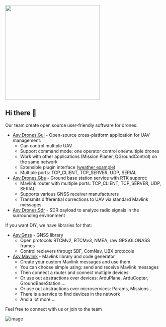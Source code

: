 <img src="https://github.com/asv-soft/asv-drones-gui-afis/assets/151620493/932425b6-547e-4d35-bf90-6430265c8e97" width="300px"> 

## Hi there 👋

Our team create open source user-friendly software for drones:
 - [Asv.Drones.Gui](https://github.com/asv-soft/asv-drones) - Open-source cross-platform application for UAV management:
   - Can control multiple UAV
   - Support command mode: one operator control one\multiple drones
   - Work with other applications (Mission Planer, QGroundControl) on the same network
   - Extensible plugin interface ([weather example](https://github.com/asv-soft/asv-drones-gui-weather))
   - Multiple ports: TCP_CLIENT, TCP_SERVER, UDP, SERIAL
 - [Asv.Drones.Gbs](https://github.com/asv-soft/asv-drones-gbs) - Ground base station service with RTK supprot:
   - Mavlink router with multiple ports: TCP_CLIENT, TCP_SERVER, UDP, SERIAL
   - Supports various GNSS receiver manufacturers
   - Transmits differential corrections to UAV via standard Mavlink messages
 - [Asv.Drones.Sdr](https://github.com/asv-soft/asv-drones-sdr) - SDR payload to analyze radio signals in the surrounding environment

If you want DIY, we have libraries for that: 
 - [Asv.Gnss](https://github.com/asv-soft/asv-gnss) - GNSS library
   - Open protocols RTCMv2, RTCMv3, NMEA, raw GPS\GLONASS frames
   - Control recievers througt SBF, ComNav, UBX protocols
 - [Asv.Mavlink](https://github.com/asv-soft/asv-mavlink) - Mavlink library and code generator
   - Create your custom Mavlink messages and use them
   - You can choose simple using: send and receive Mavlink messages
   - Then connect a router and connect multiple devices
   - Or use out abstractions over devices: ArduPlane, ArduCopter, GroundBaseStation....
   - Or use out abstractions over microservices: Params, Missions...
   - There is a service to find devices in the network
   - And a lot more ...
 
Feel free to connect with us or join to the team

![image](https://github.com/asv-soft/.github/assets/1770739/d3a2d2a0-134d-486f-960d-f2759e52d70d)


<!--

**Here are some ideas to get you started:**

🙋‍♀️ A short introduction - what is your organization all about?
🌈 Contribution guidelines - how can the community get involved?
👩‍💻 Useful resources - where can the community find your docs? Is there anything else the community should know?
🍿 Fun facts - what does your team eat for breakfast?
🧙 Remember, you can do mighty things with the power of [Markdown](https://docs.github.com/github/writing-on-github/getting-started-with-writing-and-formatting-on-github/basic-writing-and-formatting-syntax)
-->

